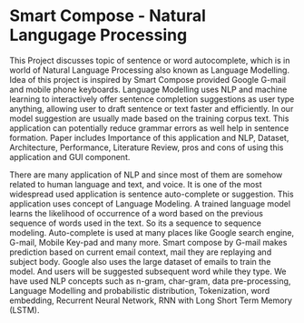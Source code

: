 # Smart Compose - Natural Langugage Processing
This Project discusses topic of sentence or word autocomplete, which is in world of Natural Language Processing also
known as Language Modelling. Idea of this project is inspired
by Smart Compose provided Google G-mail and mobile phone
keyboards. Language Modelling uses NLP and machine learning
to interactively offer sentence completion suggestions as user
type anything, allowing user to draft sentence or text faster
and efficiently. In our model suggestion are usually made based
on the training corpus text. This application can potentially
reduce grammar errors as well help in sentence formation.
Paper includes Importance of this application and NLP, Dataset,
Architecture, Performance, Literature Review, pros and cons of
using this application and GUI component.

There are many application of NLP and since most of them are somehow related to human language and text, and voice. It is one of the most widespread used application is sentence auto-complete or suggestion. This application uses concept of Language Modeling. A trained language model learns the likelihood of occurrence of a word based on the previous sequence of words used in the text. So its a sequence to sequence modeling. Auto-complete is used at many places like Google search engine, G-mail, Mobile Key-pad and many more. Smart compose by G-mail makes prediction based on current email context, mail they are replaying and subject body. Google also uses the large dataset of emails to train the model. And users will be suggested subsequent word while they type. We have used NLP concepts such as n-gram, char-gram, data pre-processing, Language Modelling and probabilistic distribution, Tokenization, word embedding, Recurrent Neural Network, RNN with Long Short Term Memory (LSTM).

